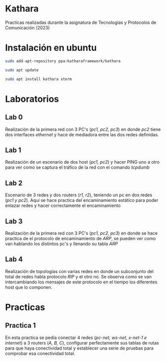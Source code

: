 # Kathara
Practicas realizadas durante la asignatura de  Tecnologías y Protocolos de Comunicación (2023)


# Instalación en ubuntu

```bash
sudo add-apt-repository ppa:katharaframework/kathara

sudo apt update

sudo apt install kathara xterm
```

# Laboratorios

## Lab 0
Realización de la primera red con 3 PC's (_pc1, pc2, pc3_) en donde _pc2_ tiene dos interfaces _ethernet_ y hace de mediadora entre las dos redes definidas.

## Lab 1
Realización de un escenario de dos host (_pc1, pc2_) y hacer PING uno a otro para ver como se captura el tráfico de la red con el comando _tcpdumb_
## Lab 2
Escenario de 3 redes y dos routers (_r1, r2_), teniendo un pc en dos redes (_pc1 y pc2_). Aqui se hace practica del encaminamiento estático para poder enlazar redes y hacer correctamente el encaminamiento

## Lab 3
Realización de la primera red con 3 PC's (_pc1, pc2, pc3_) en donde se hace practica de el protocolo de encaminamiento de _ARP_, se pueden ver como van hablando los distintos pc's y llenando su tabla _ARP_

## Lab 4 
Realización de topologías con varias redes en donde un subconjunto del total de redes habla protocolo _RIP_ y el otro no. Se observa como se van intercambiando los mensajes de este protocolo en el tiempo los diferentes host que lo componen.


# Practicas

## Practica 1
En esta practica se pedía conectar 4 redes (_pc-net, ws-net, x-net-1 e internet_) a 3 routers (_A, B, C_), configurar perfectamente sus tablas de rutas para que haya conectividad total y establecer una serie de pruebas para comprobar esa conectividad total.